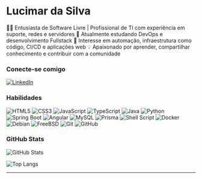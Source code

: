 
# Lucimar da Silva
👨‍💻 Entusiasta de Software Livre | Profissional de TI com experiência em suporte, redes e servidores
🚀 Atualmente estudando DevOps e desenvolvimento Fullstack
🔧 Interesse em automação, infraestrutura como código, CI/CD e aplicações web
💡 Apaixonado por aprender, compartilhar conhecimento e contribuir com a comunidade

### Conecte-se comigo
[![LinkedIn](https://img.shields.io/badge/-LinkedIn-000?style=for-the-badge&logo=linkedin&logoColor=30A3DC)](https://www.linkedin.com/in/lucimar-scon/)


### Habilidades

![HTML5](https://img.shields.io/badge/HTML-000?style=for-the-badge&logo=html5&logoColor=orange)
![CSS3](https://img.shields.io/badge/CSS3-000?style=for-the-badge&logo=css3&logoColor=30A3DC)
![JavaScript](https://img.shields.io/badge/JavaScript-000?style=for-the-badge&logo=javascript&logoColor=yellow)
![TypeScript](https://img.shields.io/badge/TypeScript-000.svg?style=for-the-badge&logo=TypeScript&logoColor=3178C6)
![Java](https://img.shields.io/badge/Java-000?style=for-the-badge&logo=openjdk&logoColor=ED8B00)
![Python](https://img.shields.io/badge/Python-000?style=for-the-badge&logo=python&logoColor=3776AB)
![Spring Boot](https://img.shields.io/badge/Spring-000?style=for-the-badge&logo=spring&logoColor=white)
![Angular](https://img.shields.io/badge/Angular-000?style=for-the-badge&logo=angular&logoColor=DD0031)
![MySQL](https://img.shields.io/badge/MySQL-000.svg?style=for-the-badge&logo=MySQL&logoColor=white)
![Prisma](https://img.shields.io/badge/Prisma-2D3748.svg?style=for-the-badge&logo=Prisma&logoColor=white)
![Shell Script](https://img.shields.io/badge/Shell_Script-121011?style=for-the-badge&logo=gnu-bash&logoColor=white)
![Docker](https://img.shields.io/badge/Docker-000.svg?style=for-the-badge&logo=Docker&logoColor=blue) 
![Debian](https://img.shields.io/badge/Debian-000?style=for-the-badge&logo=debian&logoColor=A81D33)
![FreeBSD](https://img.shields.io/badge/freebsd-000?style=for-the-badge&logo=freebsd&logoColor=AB2B28)
![Git](https://img.shields.io/badge/Git-000.svg?style=for-the-badge&logo=Git&logoColor=F05032)
![GitHub](https://img.shields.io/badge/GitHub-181717.svg?style=for-the-badge&logo=GitHub&logoColor=white)

### GitHub Stats
![GitHub Stats](https://github-readme-stats.vercel.app/api?username=lscon&theme=transparent&bg_color=000&border_color=30A3DC&show_icons=true&icon_color=30A3DC&title_color=E94D5F&text_color=FFF)

![Top Langs](https://github-readme-stats-git-masterrstaa-rickstaa.vercel.app/api/top-langs/?username=lscon&layout=compact&bg_color=000&border_color=30A3DC&title_color=E94D5F&text_color=FFF)

---


<!--
**lscon/lscon** is a ✨ _special_ ✨ repository because its `README.md` (this file) appears on your GitHub profile.

Here are some ideas to get you started:

- 🔭 I’m currently working on ...
- 🌱 I’m currently learning ...
- 👯 I’m looking to collaborate on ...
- 🤔 I’m looking for help with ...
- 💬 Ask me about ...
- 📫 How to reach me: ...
- 😄 Pronouns: ...
- ⚡ Fun fact: ...
-->
